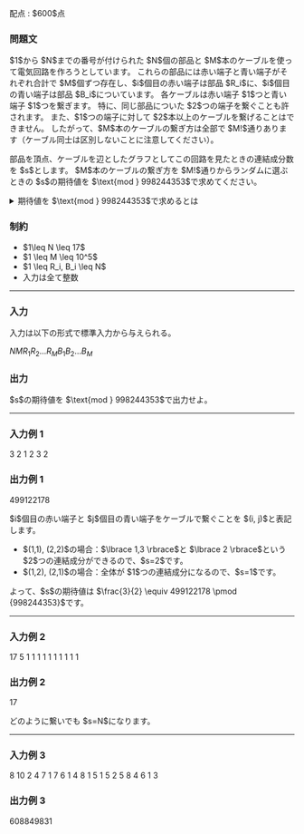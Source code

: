 
<div>

<span>

<span>

<p>
配点 : $600$点
</p>

<div>

<section>

### **問題文**

<p>
$1$から $N$までの番号が付けられた $N$個の部品と $M$本のケーブルを使って電気回路を作ろうとしています。
これらの部品には赤い端子と青い端子がそれぞれ合計で $M$個ずつ存在し、$i$個目の赤い端子は部品 $R_i$に、$i$個目の青い端子は部品 $B_i$についています。
各ケーブルは赤い端子 $1$つと青い端子 $1$つを繋ぎます。
特に、同じ部品についた $2$つの端子を繋ぐことも許されます。
また、$1$つの端子に対して $2$本以上のケーブルを繋げることはできません。
したがって、$M$本のケーブルの繋ぎ方は全部で $M!$通りあります（ケーブル同士は区別しないことに注意してください）。
</p>

<p>
部品を頂点、ケーブルを辺としたグラフとしてこの回路を見たときの連結成分数を $s$とします。
$M$本のケーブルの繋ぎ方を $M!$通りからランダムに選ぶときの $s$の期待値を $\text{mod } 998244353$で求めてください。
</p>

<details>

<summary>
期待値を $\text{mod } 998244353$で求めるとは
</summary>
求める期待値は必ず有理数となることが証明できます。  
またこの問題の制約下では、その値を互いに素な $2$つの整数 $P$, $Q$を用いて $\frac{P}{Q}$と表したとき、$R \times Q \equiv P\pmod{998244353}$かつ $0 \leq R \lt 998244353$を満たす整数 $R$がただ一つ存在することが証明できます。
この $R$を求めてください。

</details>

</section>

</div>

<div>

<section>

### **制約**

<ul>

<li>
$1\leq N \leq 17$
</li>

<li>
$1 \leq M \leq 10^5$
</li>

<li>
$1 \leq R_i, B_i \leq N$
</li>

<li>
入力は全て整数
</li>

</ul>

</section>

</div>

---

<div>

<div>

<section>

### **入力**

<p>
入力は以下の形式で標準入力から与えられる。
</p>

<div>

$N$$M$$R_1$$R_2$$\dots$$R_M$$B_1$$B_2$$\dots$$B_M$
</div>

</section>

</div>

<div>

<section>

### **出力**

<p>
$s$の期待値を $\text{mod } 998244353$で出力せよ。
</p>

</section>

</div>

</div>

---

<div>

<section>

### **入力例 1**

<div>

3 2
1 2
3 2

</div>

</section>

</div>

<div>

<section>

### **出力例 1**

<div>

499122178

</div>

<p>
$i$個目の赤い端子と $j$個目の青い端子をケーブルで繋ぐことを $(i, j)$と表記します。
</p>

<ul>

<li>
$(1,1), (2,2)$の場合：$\lbrace 1,3 \rbrace$と $\lbrace 2 \rbrace$という $2$つの連結成分ができるので、$s=2$です。
</li>

<li>
$(1,2), (2,1)$の場合：全体が $1$つの連結成分になるので、$s=1$です。
</li>

</ul>

<p>
よって、$s$の期待値は $\frac{3}{2} \equiv 499122178 \pmod {998244353}$です。
</p>

</section>

</div>

---

<div>

<section>

### **入力例 2**

<div>

17 5
1 1 1 1 1
1 1 1 1 1

</div>

</section>

</div>

<div>

<section>

### **出力例 2**

<div>

17

</div>

<p>
どのように繋いでも $s=N$になります。
</p>

</section>

</div>

---

<div>

<section>

### **入力例 3**

<div>

8 10
2 4 7 1 7 6 1 4 8 1
5 1 5 2 5 8 4 6 1 3

</div>

</section>

</div>

<div>

<section>

### **出力例 3**

<div>

608849831

</div>

</section>

</div>

</span>

</span>

</div>
